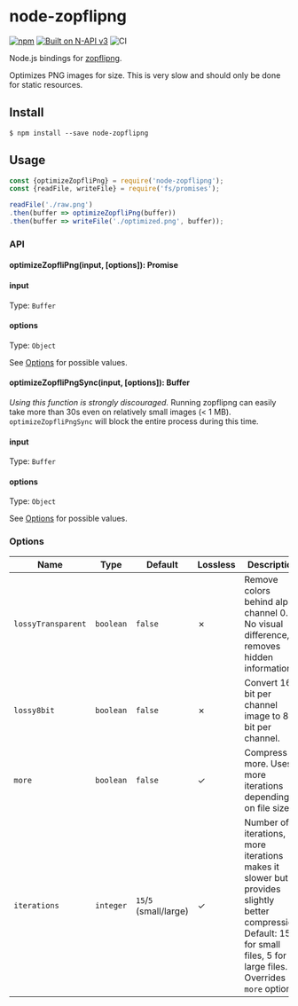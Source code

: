 # node-zopflipng

[![npm](https://img.shields.io/npm/v/node-zopflipng)](https://www.npmjs.com/package/node-zopflipng) [![Built on N-API v3](https://img.shields.io/badge/N--API-v3-green.svg)](https://nodejs.org/api/n-api.html#n_api_n_api_version_matrix) ![CI](https://github.com/realityking/node-zopflipng/workflows/CI/badge.svg)

Node.js bindings for [zopflipng](https://en.wikipedia.org/wiki/Zopfli#PNG_optimization).

Optimizes PNG images for size. This is very slow and should only be done for static resources.

## Install

```
$ npm install --save node-zopflipng
```

## Usage

```js
const {optimizeZopfliPng} = require('node-zopflipng');
const {readFile, writeFile} = require('fs/promises');

readFile('./raw.png')
.then(buffer => optimizeZopfliPng(buffer))
.then(buffer => writeFile('./optimized.png', buffer));
```

### API

#### optimizeZopfliPng(input, [options]): Promise<Buffer>

#### input

Type: `Buffer`

#### options

Type: `Object`

See [Options](#options) for possible values.

#### optimizeZopfliPngSync(input, [options]): Buffer

*Using this function is strongly discouraged.* Running zopflipng can easily take
more than 30s even on relatively small images (< 1 MB). `optimizeZopfliPngSync`
will block the entire process during this time.

#### input

Type: `Buffer`

#### options

Type: `Object`

See [Options](#options) for possible values.


### Options

| Name               | Type      | Default                | Lossless | Description |
|--------------------|-----------|------------------------|----------|------------ |
| `lossyTransparent` | `boolean` | `false`                | ✗        | Remove colors behind alpha channel 0. No visual difference, removes hidden information. |
| `lossy8bit`        | `boolean` | `false`                | ✗        | Convert 16-bit per channel image to 8-bit per channel. |
| `more`             | `boolean` | `false`                | ✓        | Compress more. Uses more iterations depending on file size. |
| `iterations`       | `integer` | `15`/`5` (small/large) | ✓        | Number of iterations, more iterations makes it slower but provides slightly better compression. Default: 15 for small files, 5 for large files. Overrides `more` option. |

